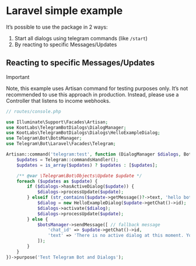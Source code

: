 # Laravel simple example

It’s possible to use the package in 2 ways:
1. Start all dialogs using telegram commands (like `/start`)
2. By reacting to specific Messages/Updates

## Reacting to specific Messages/Updates
> [!IMPORTANT]
> Note, this example uses Artisan command for testing purposes only.
> It’s not recommended to use this approach in production.
> Instead, please use a Controller that listens to income webhooks.

```php
// routes/console.php

use Illuminate\Support\Facades\Artisan;
use KootLabs\TelegramBotDialogs\DialogManager;
use KootLabs\TelegramBotDialogs\Dialogs\HelloExampleDialog;
use Telegram\Bot\BotsManager;
use Telegram\Bot\Laravel\Facades\Telegram;

Artisan::command('telegram:test', function (DialogManager $dialogs, BotsManager $botsManager) {
    $updates = Telegram::commandsHandler();
    $updates = is_array($updates) ? $updates : [$updates];

    /** @var \Telegram\Bot\Objects\Update $update */
    foreach ($updates as $update) {
        if ($dialogs->hasActiveDialog($update)) {
            $dialogs->processUpdate($update);
        } elseif (str_contains($update->getMessage()?->text, 'hello bot')) {
            $dialog = new HelloExampleDialog($update->getChat()->id);
            $dialogs->activate($dialog);
            $dialogs->processUpdate($update);
        } else {
            $botsManager->sendMessage([ // fallback message
                'chat_id' => $update->getChat()->id,
                'text' => 'There is no active dialog at this moment. You can also start a new dialog by typing "hello bot" in the chat.',
            ]);
        }
    }
})->purpose('Test Telegram Bot and Dialogs');
```

